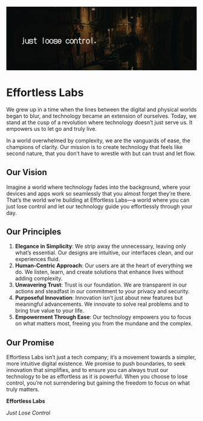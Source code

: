 
![Effortless Labs](https://github.com/effortlesslabs/docs/blob/main/images/hero.png)

# Effortless Labs

We grew up in a time when the lines between the digital and physical worlds began to blur, and technology became an extension of ourselves. Today, we stand at the cusp of a revolution where technology doesn’t just serve us. It empowers us to let go and truly live.

In a world overwhelmed by complexity, we are the vanguards of ease, the champions of clarity. Our mission is to create technology that feels like second nature, that you don’t have to wrestle with but can trust and let flow.

## Our Vision

Imagine a world where technology fades into the background, where your devices and apps work so seamlessly that you almost forget they’re there. That’s the world we’re building at Effortless Labs—a world where you can just lose control and let our technology guide you effortlessly through your day.

## Our Principles

1. **Elegance in Simplicity**: We strip away the unnecessary, leaving only what’s essential. Our designs are intuitive, our interfaces clean, and our experiences fluid.
2. **Human-Centric Approach**: Our users are at the heart of everything we do. We listen, learn, and create solutions that enhance lives without adding complexity.
3. **Unwavering Trust**: Trust is our foundation. We are transparent in our actions and steadfast in our commitment to your privacy and security.
4. **Purposeful Innovation**: Innovation isn’t just about new features but meaningful advancements. We innovate to solve real problems and to bring true value to your life.
5. **Empowerment Through Ease**: Our technology empowers you to focus on what matters most, freeing you from the mundane and the complex.

## Our Promise

Effortless Labs isn’t just a tech company; it’s a movement towards a simpler, more intuitive digital existence. We promise to push boundaries, to seek innovation that simplifies, and to ensure you can always trust our technology to be as effortless as it is powerful. When you choose to lose control, you’re not surrendering but gaining the freedom to focus on what truly matters.

**Effortless Labs**

*Just Lose Control*
